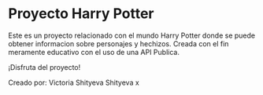 
# Proyecto Harry Potter

Este es un proyecto relacionado con el mundo Harry Potter donde se puede obtener informacion sobre personajes y hechizos.
Creada con el fin meramente educativo con el uso de una API Publica.


¡Disfruta del proyecto!


Creado por: Victoria Shityeva Shityeva
x


